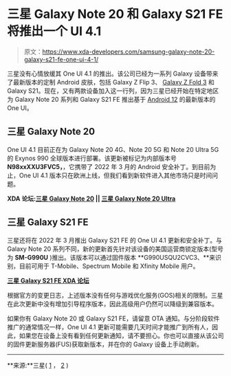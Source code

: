 # 三星 Galaxy Note 20 和 Galaxy S21 FE 将推出一个 UI 4.1

> 原文：<https://www.xda-developers.com/samsung-galaxy-note-20-galaxy-s21-fe-one-ui-4-1/>

三星没有心情放缓其 One UI 4.1 的推出。该公司已经为一系列 Galaxy 设备带来了最新版本的定制 Android 皮肤，包括 Galaxy Z Flip 3、 [Galaxy Z Fold 3](https://www.xda-developers.com/samsung-galaxy-z-fold-3/) 和 Galaxy S21。现在，又有两款设备加入这一行列，因为三星已经开始在特定地区为 Galaxy Note 20 系列和 Galaxy S21 FE 推出基于 [Android 12](https://www.xda-developers.com/android-12/) 的最新版本的 One UI。

## 三星 Galaxy Note 20

One UI 4.1 目前正在为 Galaxy Note 20 4G、Note 20 5G 和 Note 20 Ultra 5G 的 Exynos 990 全球版本进行部署。该更新被标记为内部版本号 **N98xxXXU3FVC5，**，它携带了 2022 年 3 月的 Android 安全补丁。到目前为止，One UI 4.1 版本只在欧洲上线，但我们看到新软件进入其他市场只是时间问题。

**XDA 论坛:[三星 Galaxy Note 20](https://forum.xda-developers.com/c/samsung-galaxy-note-20.11095/) || [三星 Galaxy Note 20 Ultra](https://forum.xda-developers.com/c/samsung-galaxy-note-20-ultra.11203/)**

## 三星 Galaxy S21 FE

三星还将在 2022 年 3 月推出 Galaxy S21 FE 的 One UI 4.1 更新和安全补丁。与 Galaxy Note 20 系列不同，新的更新首先针对该设备的美国运营商锁定版本(型号为 **SM-G990U** )推出。该版本可以通过固件版本 **G990USQU2CVC3、**来识别，目前可用于 T-Mobile、Spectrum Mobile 和 Xfinity Mobile 用户。

**[三星 Galaxy S21 FE XDA 论坛](https://forum.xda-developers.com/f/samsung-galaxy-s21-fe.12389/)**

根据官方的变更日志，上述版本没有任何与游戏优化服务(GOS)相关的限制。三星在此次更新中没有增加引导程序版本，因此高级用户仍然可以降级到兼容版本。

如果你有 Galaxy Note 20 或 Galaxy S21 FE，请留意 OTA 通知。与分阶段软件推广的通常情况一样，One UI 4.1 更新可能需要几天时间才能推广到所有人，因此，如果您在设备上没有看到任何更新通知，请不要担心。你也可以直接从该公司的固件更新服务器(FUS)获取新版本，并在你的 Galaxy 设备上手动刷新。

* * *

**来源:**三星( [1](https://doc.samsungmobile.com/SM-N981B/AUT/doc.html) ， [2](https://doc.samsungmobile.com/SM-G990U/TMB/doc.html) )